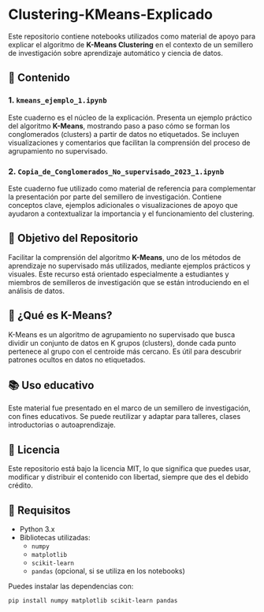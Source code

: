 # Clustering-KMeans-Explicado

Este repositorio contiene notebooks utilizados como material de apoyo para explicar el algoritmo de **K-Means Clustering** en el contexto de un semillero de investigación sobre aprendizaje automático y ciencia de datos.

## 📌 Contenido

### 1. `kmeans_ejemplo_1.ipynb`
Este cuaderno es el núcleo de la explicación. Presenta un ejemplo práctico del algoritmo **K-Means**, mostrando paso a paso cómo se forman los conglomerados (clusters) a partir de datos no etiquetados. Se incluyen visualizaciones y comentarios que facilitan la comprensión del proceso de agrupamiento no supervisado.

### 2. `Copia_de_Conglomerados_No_supervisado_2023_1.ipynb`
Este cuaderno fue utilizado como material de referencia para complementar la presentación por parte del semillero de investigación. Contiene conceptos clave, ejemplos adicionales o visualizaciones de apoyo que ayudaron a contextualizar la importancia y el funcionamiento del clustering.

## 🎯 Objetivo del Repositorio

Facilitar la comprensión del algoritmo **K-Means**, uno de los métodos de aprendizaje no supervisado más utilizados, mediante ejemplos prácticos y visuales. Este recurso está orientado especialmente a estudiantes y miembros de semilleros de investigación que se están introduciendo en el análisis de datos.

## 🧠 ¿Qué es K-Means?
K-Means es un algoritmo de agrupamiento no supervisado que busca dividir un conjunto de datos en K grupos (clusters), donde cada punto pertenece al grupo con el centroide más cercano. Es útil para descubrir patrones ocultos en datos no etiquetados.

## 📚 Uso educativo
Este material fue presentado en el marco de un semillero de investigación, con fines educativos. Se puede reutilizar y adaptar para talleres, clases introductorias o autoaprendizaje.

## 📄 Licencia
Este repositorio está bajo la licencia MIT, lo que significa que puedes usar, modificar y distribuir el contenido con libertad, siempre que des el debido crédito.

## 🔧 Requisitos

- Python 3.x  
- Bibliotecas utilizadas:
  - `numpy`
  - `matplotlib`
  - `scikit-learn`
  - `pandas` (opcional, si se utiliza en los notebooks)

Puedes instalar las dependencias con:

```bash
pip install numpy matplotlib scikit-learn pandas
